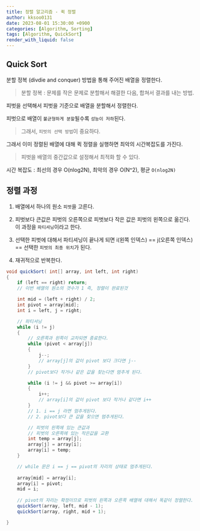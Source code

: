 ```yaml
---
title: 정렬 알고리즘 - 퀵 정렬
author: kksoo0131
date: 2023-08-01 15:30:00 +0900
categories: [Algorithm, Sorting]
tags: [Algorithm, QuickSort]
render_with_liquid: false
---
```


## Quick Sort

분할 정복 (divdie and conquer) 방법을 통해 주어진 배열을 정렬한다.

> 분할 정복 : 문제를 작은 문제로 분할해서 해결한 다음, 합쳐서 결과를 내는 방법.

피벗을 선택해서 피벗을 기준으로 배열을 분할해서 정렬한다.

피벗으로 배열이 `불균형하게 분할`될수록 `성능이 저하`된다.

> 그래서, `피벗의 선택 방법`이 중요하다.

그래서 이미 정렬된 배열에 대해 퀵 정렬을 실행하면 최악의 시간복잡도를 가진다.

> 피벗을 배열의 중간값으로 설정해서 최적화 할 수 있다.

시간 복잡도 : 최선의 경우 O(nlog2N), 최악의 경우 O(N^2), 평균 `O(nlog2N)`

## 정렬 과정

1. 배열에서 하나의 원소 `피벗`을 고른다.

2. 피벗보다 큰값은 피벗의 오른쪽으로 피벗보다 작은 값은 피벗의 왼쪽으로 옮긴다. 이 과정을 `파티셔닝`이라고 한다.

3. 선택한 피벗에 대해서 파티셔닝이 끝나게 되면 i(왼쪽 인덱스) == j(오른쪽 인덱스) == 선택한 `피벗의 최종 위치`가 된다.

4. 재귀적으로 반복한다.

```cs
void quickSort( int[] array, int left, int right)
{
    if (left == right) return;
    // 이번 배열의 원소의 갯수가 1 즉, 정렬이 완료된것

    int mid = (left + right) / 2;
    int pivot = array[mid];
    int i = left, j = right;

    // 파티셔닝
    while (i != j)
    {
        // 오른쪽과 왼쪽이 교차되면 종료한다.
        while (pivot < array[j])
        {
            j--;
            // array[j]의 값이 pivot 보다 크다면 j--
        }
        // pivot보다 작거나 같은 값을 찾는다면 멈추게 된다.

        while (i != j && pivot >= array[i])
        {
            i++;
            // array[i]의 값이 pivot 보다 작거나 같다면 i++
        }
        // 1. i == j 라면 멈추게된다.
        // 2. pivot보다 큰 값을 찾으면 멈추게된다.

        // 피벗의 왼쪽에 있는 큰값과
        // 피벗의 오른쪽에 있는 작은값을 교환
        int temp = array[j];
        array[j] = array[i];
        array[i] = temp;
    }

    // while 문은 i == j == pivot의 자리의 상태로 멈추게된다.
    
    array[mid] = array[i];
    array[i] = pivot;
    mid = i;
    
    // pivot의 자리는 확정이므로 피벗의 왼쪽과 오른쪽 배열에 대해서 똑같이 정렬한다.
    quickSort(array, left, mid - 1);
    quickSort(array, right, mid + 1);

}

```